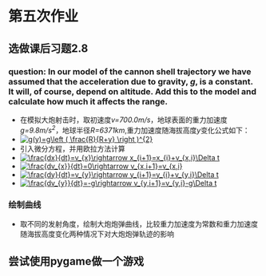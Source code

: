 # 第五次作业
## 选做课后习题2.8
### question: In our model of the cannon shell trajectory we have assumed that the acceleration due to gravity, *g*, is a constant. It will, of course, depend on altitude. Add this to the model and calculate how much it affects the range.
* 在模拟大炮射击时，取初速度*v=700.0m/s*，地球表面的重力加速度*g=9.8m/s<sup>2</sup>*，地球半径*R=6371km*,重力加速度随海拔高度*y*变化公式如下：
* <a href="http://www.codecogs.com/eqnedit.php?latex=g(y)=g\left&space;(&space;\frac{R}{R&plus;y}&space;\right&space;)^{2}" target="_blank"><img src="http://latex.codecogs.com/gif.latex?g(y)=g\left&space;(&space;\frac{R}{R&plus;y}&space;\right&space;)^{2}" title="g(y)=g\left ( \frac{R}{R+y} \right )^{2}" /></a> 
* 引入微分方程，并用欧拉方法计算
* <a href="http://www.codecogs.com/eqnedit.php?latex=\frac{dx}{dt}=v_{x}\rightarrow&space;x_{i&plus;1}=x_{i}&plus;v_{x,i}\Delta&space;t" target="_blank"><img src="http://latex.codecogs.com/gif.latex?\frac{dx}{dt}=v_{x}\rightarrow&space;x_{i&plus;1}=x_{i}&plus;v_{x,i}\Delta&space;t" title="\frac{dx}{dt}=v_{x}\rightarrow x_{i+1}=x_{i}+v_{x,i}\Delta t" /></a>
* <a href="http://www.codecogs.com/eqnedit.php?latex=\frac{dv_{x}}{dt}=0\rightarrow&space;v_{x,i&plus;1}=v_{x,i}" target="_blank"><img src="http://latex.codecogs.com/gif.latex?\frac{dv_{x}}{dt}=0\rightarrow&space;v_{x,i&plus;1}=v_{x,i}" title="\frac{dv_{x}}{dt}=0\rightarrow v_{x,i+1}=v_{x,i}" /></a>
* <a href="http://www.codecogs.com/eqnedit.php?latex=\frac{dy}{dt}=v_{y}\rightarrow&space;y_{i&plus;1}=y_{i}&plus;v_{y,i}\Delta&space;t" target="_blank"><img src="http://latex.codecogs.com/gif.latex?\frac{dy}{dt}=v_{y}\rightarrow&space;y_{i&plus;1}=y_{i}&plus;v_{y,i}\Delta&space;t" title="\frac{dy}{dt}=v_{y}\rightarrow y_{i+1}=y_{i}+v_{y,i}\Delta t" /></a>
* <a href="http://www.codecogs.com/eqnedit.php?latex=\frac{dv_{y}}{dt}=-g\rightarrow&space;v_{y,i&plus;1}=v_{y,i}-g\Delta&space;t" target="_blank"><img src="http://latex.codecogs.com/gif.latex?\frac{dv_{y}}{dt}=-g\rightarrow&space;v_{y,i&plus;1}=v_{y,i}-g\Delta&space;t" title="\frac{dv_{y}}{dt}=-g\rightarrow v_{y,i+1}=v_{y,i}-g\Delta t" /></a>
### 绘制曲线
* 取不同的发射角度，绘制大炮炮弹曲线，比较重力加速度为常数和重力加速度随海拔高度变化两种情况下对大炮炮弹轨迹的影响

## 尝试使用pygame做一个游戏
